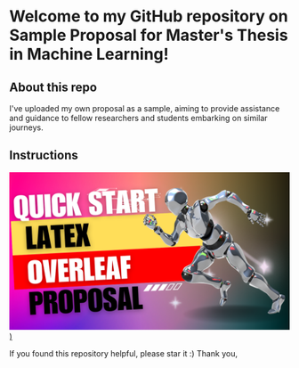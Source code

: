 # Welcome to my GitHub repository on Sample Proposal for Master's Thesis in Machine Learning! 

## About this repo 
I've uploaded my own proposal as a sample, aiming to provide assistance and guidance to fellow researchers and students embarking on similar journeys. 

## Instructions


[![Instructions](thumb_latex_overleaf.png))](https://youtu.be/U-lJ9dlSo4Q "Everything Is AWESOME")


If you found this repository helpful, please star it :) 
Thank you,
